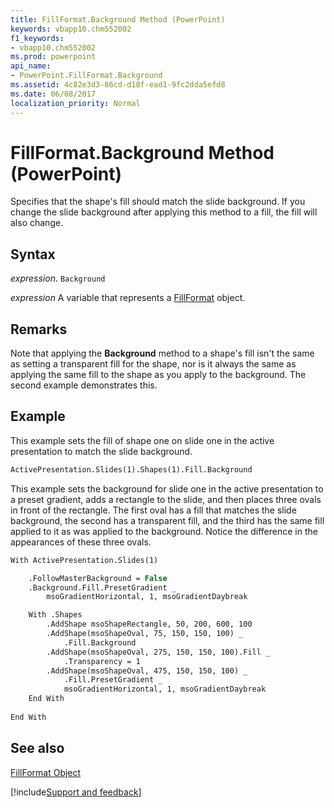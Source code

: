 ```yaml
---
title: FillFormat.Background Method (PowerPoint)
keywords: vbapp10.chm552002
f1_keywords:
- vbapp10.chm552002
ms.prod: powerpoint
api_name:
- PowerPoint.FillFormat.Background
ms.assetid: 4c82e3d3-86cd-d18f-ead1-9fc2dda5efd8
ms.date: 06/08/2017
localization_priority: Normal
---
```



# FillFormat.Background Method (PowerPoint)

Specifies that the shape's fill should match the slide background. If you change the slide background after applying this method to a fill, the fill will also change.


## Syntax

 _expression_. `Background`

 _expression_ A variable that represents a [FillFormat](./PowerPoint.FillFormat.md) object.


## Remarks

Note that applying the  **Background** method to a shape's fill isn't the same as setting a transparent fill for the shape, nor is it always the same as applying the same fill to the shape as you apply to the background. The second example demonstrates this.


## Example

This example sets the fill of shape one on slide one in the active presentation to match the slide background.


```vb
ActivePresentation.Slides(1).Shapes(1).Fill.Background
```

This example sets the background for slide one in the active presentation to a preset gradient, adds a rectangle to the slide, and then places three ovals in front of the rectangle. The first oval has a fill that matches the slide background, the second has a transparent fill, and the third has the same fill applied to it as was applied to the background. Notice the difference in the appearances of these three ovals.




```vb
With ActivePresentation.Slides(1)

    .FollowMasterBackground = False
    .Background.Fill.PresetGradient _
        msoGradientHorizontal, 1, msoGradientDaybreak

    With .Shapes
        .AddShape msoShapeRectangle, 50, 200, 600, 100
        .AddShape(msoShapeOval, 75, 150, 150, 100) _
            .Fill.Background
        .AddShape(msoShapeOval, 275, 150, 150, 100).Fill _
            .Transparency = 1
        .AddShape(msoShapeOval, 475, 150, 150, 100) _
            .Fill.PresetGradient _
            msoGradientHorizontal, 1, msoGradientDaybreak
    End With
	
End With
```


## See also


[FillFormat Object](PowerPoint.FillFormat.md)

[!include[Support and feedback](~/includes/feedback-boilerplate.md)]